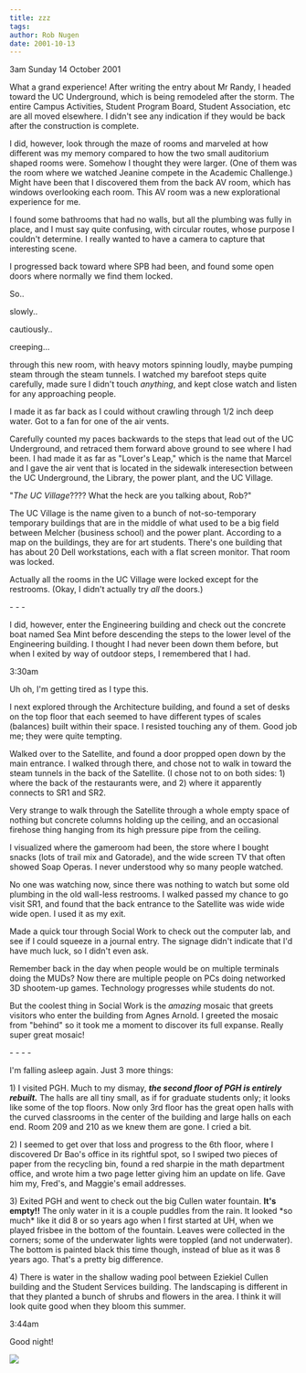 ```yaml
---
title: zzz
tags: 
author: Rob Nugen
date: 2001-10-13
---
```


<p class=date>3am Sunday 14 October 2001</p>

<p>What a grand experience!  After writing the entry
about Mr Randy, I headed toward the UC Underground,
which is being remodeled after the storm.  The entire
Campus Activities, Student Program Board, Student
Association, etc are all moved elsewhere.  I didn't
see any indication if they would be back after the
construction is complete.</p>

<p>I did, however, look through the maze of rooms and
marveled at how different was my memory compared to
how the two small auditorium shaped rooms were. 
Somehow I thought they were larger. (One of them was
the room where we watched Jeanine compete in the
Academic Challenge.)  Might have been that I
discovered them from the back AV room, which has
windows overlooking each room.  This AV room was a new
explorational experience for me.</p>

<p>I found some bathrooms that had no walls, but all
the plumbing was fully in place, and I must say quite
confusing, with circular routes, whose purpose I
couldn't determine.  I really wanted to have a camera
to capture that interesting scene.</p>

<p>I progressed back toward where SPB had been, and
found some open doors where normally we find them
locked.</p>

<p>So..</p>

<p>slowly..</p>

<p>cautiously..</p>

<p>creeping...</p>

<p>through this new room, with heavy motors spinning
loudly, maybe pumping steam through the steam tunnels.
 I watched my barefoot steps quite carefully, made
sure I didn't touch <em>anything</em>, and kept close
watch and listen for any approaching people.</p>

<p>I made it as far back as I could without crawling
through 1/2 inch deep water.  Got to a fan for one of the
air vents.</p>

<p>Carefully counted my paces backwards to the steps
that lead out of the UC Underground, and retraced them
forward above ground to see where I had been.  I had made
it as far as "Lover's Leap," which is the name that Marcel
and I gave the air vent that is located in the
sidewalk interesection between the UC Underground, the
Library, the power plant, and the UC Village.</p>

<p>"<em>The UC Village</em>????   What the heck are you
talking about, Rob?"</p>

<p>The UC Village is the name given to a bunch of
not-so-temporary temporary buildings that are in the
middle of what used to be a big field between Melcher
(business school) and the power plant.  According to a
map on the buildings, they are for art students. 
There's one building that has about 20 Dell
workstations, each with a flat screen monitor.  That
room was locked.</p>

<p>Actually all the rooms in the UC Village were
locked except for the restrooms.  (Okay, I didn't
actually try <em>all</em> the doors.)</p>

<p>- - -</p>

<p>I did, however, enter the Engineering building and
check out the concrete boat named Sea Mint before
descending the steps to the lower level of the
Engineering building.  I thought I had never been down
them before, but when I exited by way of outdoor
steps, I remembered that I had.</p>

<p class=date>3:30am</p>

<p>Uh oh, I'm getting tired as I type this.</p>

<p>I next explored through the Architecture building,
and found a set of desks on the top floor that each
seemed to have different types of scales (balances)
built within their space.  I resisted touching any of
them.  Good job me; they were quite tempting.</p>

<p>Walked over to the Satellite, and found a door
propped open down by the main entrance.  I walked
through there, and chose not to walk in toward the
steam tunnels in the back of the Satellite.  (I chose
not to on both sides:  1) where the back of the
restaurants were, and 2) where it apparently connects
to SR1 and SR2.</p>

<p>Very strange to walk through the Satellite through
a whole empty space of nothing but concrete columns
holding up the ceiling, and an occasional firehose
thing hanging from its high pressure pipe from the
ceiling.</p>

<p>I visualized where the gameroom had been, the store
where I bought snacks (lots of trail mix and
Gatorade), and the wide screen TV that often showed
Soap Operas.  I never understood why so many people
watched.</p>

<p>No one was watching now, since there was nothing to
watch but some old plumbing in the old wall-less
restrooms.  I walked passed my chance to go visit SR1,
and found that the back entrance to the Satellite was
wide wide wide open.  I used it as my exit.</p>

<p>Made a quick tour through Social Work to check out
the computer lab, and see if I could squeeze in a
journal entry.  The signage didn't indicate that I'd
have much luck, so I didn't even ask.</p>

<p>Remember back in the day when people would be on
multiple terminals doing the MUDs?  Now there are
multiple people on PCs doing networked 3D shootem-up
games.  Technology progresses while students do
not.</p>

<p>But the coolest thing in Social Work is the
<em>amazing</em> mosaic that greets visitors who enter
the building from Agnes Arnold.  I greeted the mosaic
from "behind" so it took me a moment to discover its
full expanse.  Really super great mosaic!</p>

<p>- - - -</p>

<p>I'm falling asleep again.  Just 3 more things:</p>

<p>1) I visited PGH.  Much to my dismay, <em><b>the
second floor of PGH is entirely rebuilt.</b></em>  The
halls are all tiny small, as if for graduate students
only; it looks like some of the top floors.  Now only
3rd floor has the great open halls with the curved
classrooms in the center of the building and large
halls on each end.   Room 209 and 210 as we knew them
are gone.  I cried a bit.</p>

<p>2) I seemed to get over that loss and progress to the 6th
floor, where I discovered Dr Bao's office in its
rightful spot, so I swiped two pieces of paper from the
recycling bin, found a red sharpie in the math
department office, and wrote him a two page letter
giving him an update on life.  Gave him my, Fred's,
and Maggie's email addresses.</p>

<p>3) Exited PGH and went to check out the big Cullen water fountain.
<b>It's empty!!</b> The only water in it is a couple puddles from the
rain.  It looked *so much* like it did 8 or so years ago when I first
started at UH, when we played frisbee in the bottom of the fountain.
Leaves were collected in the corners; some of the underwater lights
were toppled (and not underwater).  The bottom is painted black this
time though, instead of blue as it was 8 years ago.  That's a pretty
big difference.</p>

<p>4) There is water in the shallow wading pool between Eziekiel
Cullen building and the Student Services building.  The landscaping is
different in that they planted a bunch of shrubs and flowers in the
area.  I think it will look quite good when they bloom this
summer.</p>

<p class=date>3:44am</p>

<p>Good night!</p>

<p><img src="/images/rob/wL-ROB.gif"/></p>
